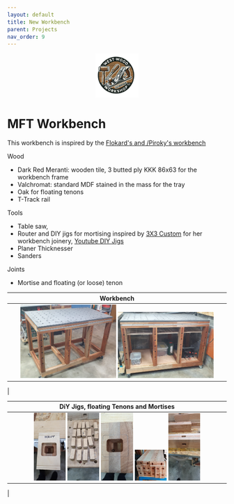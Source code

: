 ```yaml
---
layout: default
title: New Workbench
parent: Projects
nav_order: 9
---
```


<p align="center"> <img src="../media/www_logo.png" width="20%" height="20%"/> </p>

# MFT Workbench

This workbench is inspired by the [Flokard's and /Piroky's workbench](https://www.lairdubois.fr/plans/2403-etabli-flokard-piroky-pdf-et-skp-par-swann-wild.html) 

Wood
* Dark Red Meranti: wooden tile, 3 butted ply KKK 86x63 for the workbench frame
* Valchromat: standard MDF stained in the mass for the tray
* Oak for floating tenons
* T-Track rail

Tools
* Table saw, 
* Router and  DIY jigs for mortising inspired by [3X3 Custom](https://www.3x3custom.com/)  for her workbench joinery, [Youtube DIY Jigs](https://www.youtube.com/watch?v=Mpa3zoFkuLI&t=420s) 
* Planer Thicknesser
* Sanders


Joints
* Mortise and floating (or loose) tenon



|                                                                                                                          Workbench                                                                                                                          |
|:-----------------------------------------------------------------------------------------------------------------------------------------------------------------------------------------------------------------------------------------------------------:|
| [<img alt="image" height="45%" src="/media/Workbench_3.jpg" width="45%"/>](https://garlatti.github.io/media/Workbench_3.jpg)  [<img alt="image" height="45%" src="/media/Workbench_4.jpg" width="45%"/>](https://garlatti.github.io/media/Workbench_4.jpg)  | 
|      



|                                                                                                                                                                                                                                                                                                                                                     DiY Jigs, floating Tenons and Mortises                                                                                                                                                                                                                                                                                                                                                      |
|:-----------------------------------------------------------------------------------------------------------------------------------------------------------------------------------------------------------------------------------------------------------------------------------------------------------------------------------------------------------------------------------------------------------------------------------------------------------------------------------------------------------------------------------------------------------------------------------------------------------------------------------------------------------------------------------------------------------------------------------------------:|
| [<img alt="image" height="15%" src="/media/Workbench_DIY_Jigs.jpg" width="15%"/>](https://garlatti.github.io/media/Workbench_DIY_Jigs.jpg)   [<img alt="image" height="15%" src="/media/Workbench_Floating_Tenon.jpg" width="15%"/>](https://garlatti.github.io/media/Workbench_Floating_Tenon.jpg)  [<img alt="image" height="15%" src="/media/Workbench_Mortise_1.jpg" width="15%"/>](https://garlatti.github.io/media/Workbench_Mortise_1.jpg)   [<img alt="image" height="15%" src="/media/Workbench_Mortise_2.jpg" width="15%"/>](https://garlatti.github.io/media/Workbench_Mortise_2.jpg)  [<img alt="image" height="15%" src="/media/Workbench_Mortise_3.jpg" width="15%"/>](https://garlatti.github.io/media/Workbench_Mortise_3.jpg)  | 
|      

